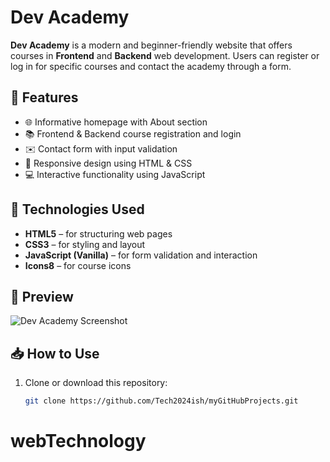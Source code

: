 # Dev Academy

**Dev Academy** is a modern and beginner-friendly website that offers courses in **Frontend** and **Backend** web development. Users can register or log in for specific courses and contact the academy through a form.

## 🚀 Features

- 🌐 Informative homepage with About section
- 📚 Frontend & Backend course registration and login
- ✉️ Contact form with input validation
- 🎨 Responsive design using HTML & CSS
- 💻 Interactive functionality using JavaScript

## 📂 Technologies Used

- **HTML5** – for structuring web pages
- **CSS3** – for styling and layout
- **JavaScript (Vanilla)** – for form validation and interaction
- **Icons8** – for course icons

## 📸 Preview

![Dev Academy Screenshot](screenshot.png) <!-- You can replace this with a real screenshot if you upload one -->

## 📥 How to Use

1. Clone or download this repository:
   ```bash
   git clone https://github.com/Tech2024ish/myGitHubProjects.git
# webTechnology
